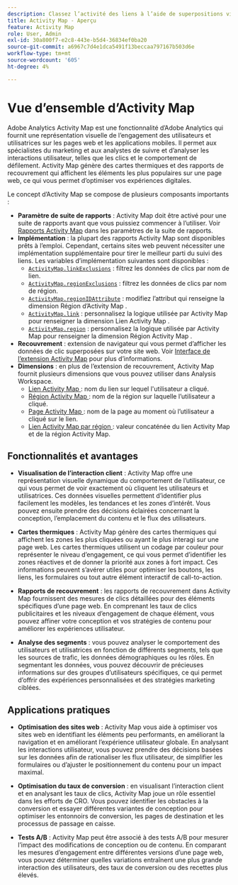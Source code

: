 ```yaml
---
description: Classez l’activité des liens à l’aide de superpositions visuelles pour surveiller l’engagement du public de vos pages web.
title: Activity Map - Aperçu
feature: Activity Map
role: User, Admin
exl-id: 30a800f7-e2c8-443e-b5d4-36834ef0ba20
source-git-commit: a6967c7d4e1dca5491f13beccaa797167b503d6e
workflow-type: tm+mt
source-wordcount: '605'
ht-degree: 4%

---
```


# Vue d’ensemble d’Activity Map

Adobe Analytics Activity Map est une fonctionnalité d’Adobe Analytics qui fournit une représentation visuelle de l’engagement des utilisateurs et utilisatrices sur les pages web et les applications mobiles. Il permet aux spécialistes du marketing et aux analystes de suivre et d’analyser les interactions utilisateur, telles que les clics et le comportement de défilement. Activity Map génère des cartes thermiques et des rapports de recouvrement qui affichent les éléments les plus populaires sur une page web, ce qui vous permet d’optimiser vos expériences digitales.

Le concept d’Activity Map se compose de plusieurs composants importants :

* **Paramètre de suite de rapports** : Activity Map doit être activé pour une suite de rapports avant que vous puissiez commencer à l’utiliser. Voir [Rapports Activity Map](/help/admin/tools/manage-rs/edit-settings/activity-map.md) dans les paramètres de la suite de rapports.
* **Implémentation** : la plupart des rapports Activity Map sont disponibles prêts à l’emploi. Cependant, certains sites web peuvent nécessiter une implémentation supplémentaire pour tirer le meilleur parti du suivi des liens. Les variables d’implémentation suivantes sont disponibles :
   * [`ActivityMap.linkExclusions`](/help/implement/vars/config-vars/activitymap-linkexclusions.md) : filtrez les données de clics par nom de lien.
   * [`ActivityMap.regionExclusions`](/help/implement/vars/config-vars/activitymap-regionexclusions.md) : filtrez les données de clics par nom de région.
   * [`ActivityMap.regionIDAttribute`](/help/implement/vars/config-vars/activitymap-regionidattribute.md) : modifiez l’attribut qui renseigne la dimension Région d’Activity Map .
   * [`ActivityMap.link`](/help/implement/vars/functions/activitymap-link.md) : personnalisez la logique utilisée par Activity Map pour renseigner la dimension Lien Activity Map .
   * [`ActivityMap.region`](/help/implement/vars/functions/activitymap-region.md) : personnalisez la logique utilisée par Activity Map pour renseigner la dimension Région Activity Map .
* **Recouvrement** : extension de navigateur qui vous permet d’afficher les données de clic superposées sur votre site web. Voir [Interface de l’extension Activity Map](overlay/overview.md) pour plus d’informations.
* **Dimensions** : en plus de l’extension de recouvrement, Activity Map fournit plusieurs dimensions que vous pouvez utiliser dans Analysis Workspace.
   * [Lien Activity Map ](/help/components/dimensions/activity-map-link.md) : nom du lien sur lequel l&#39;utilisateur a cliqué.
   * [Région Activity Map ](/help/components/dimensions/activity-map-region.md) : nom de la région sur laquelle l’utilisateur a cliqué.
   * [Page Activity Map ](/help/components/dimensions/activity-map-page.md) : nom de la page au moment où l’utilisateur a cliqué sur le lien.
   * [Lien Activity Map par région ](/help/components/dimensions/activity-map-link-by-region.md) : valeur concaténée du lien Activity Map et de la région Activity Map.

## Fonctionnalités et avantages

* **Visualisation de l’interaction client** : Activity Map offre une représentation visuelle dynamique du comportement de l’utilisateur, ce qui vous permet de voir exactement où cliquent les utilisateurs et utilisatrices. Ces données visuelles permettent d’identifier plus facilement les modèles, les tendances et les zones d’intérêt. Vous pouvez ensuite prendre des décisions éclairées concernant la conception, l’emplacement du contenu et le flux des utilisateurs.

* **Cartes thermiques** : Activity Map génère des cartes thermiques qui affichent les zones les plus cliquées ou ayant le plus interagi sur une page web. Les cartes thermiques utilisent un codage par couleur pour représenter le niveau d’engagement, ce qui vous permet d’identifier les zones réactives et de donner la priorité aux zones à fort impact. Ces informations peuvent s’avérer utiles pour optimiser les boutons, les liens, les formulaires ou tout autre élément interactif de call-to-action.

* **Rapports de recouvrement** : les rapports de recouvrement dans Activity Map fournissent des mesures de clics détaillées pour des éléments spécifiques d’une page web. En comprenant les taux de clics publicitaires et les niveaux d’engagement de chaque élément, vous pouvez affiner votre conception et vos stratégies de contenu pour améliorer les expériences utilisateur.

* **Analyse des segments** : vous pouvez analyser le comportement des utilisateurs et utilisatrices en fonction de différents segments, tels que les sources de trafic, les données démographiques ou les rôles. En segmentant les données, vous pouvez découvrir de précieuses informations sur des groupes d’utilisateurs spécifiques, ce qui permet d’offrir des expériences personnalisées et des stratégies marketing ciblées.

## Applications pratiques

* **Optimisation des sites web** : Activity Map vous aide à optimiser vos sites web en identifiant les éléments peu performants, en améliorant la navigation et en améliorant l’expérience utilisateur globale. En analysant les interactions utilisateur, vous pouvez prendre des décisions basées sur les données afin de rationaliser les flux utilisateur, de simplifier les formulaires ou d’ajuster le positionnement du contenu pour un impact maximal.

* **Optimisation du taux de conversion** : en visualisant l’interaction client et en analysant les taux de clics, Activity Map joue un rôle essentiel dans les efforts de CRO. Vous pouvez identifier les obstacles à la conversion et essayer différentes variantes de conception pour optimiser les entonnoirs de conversion, les pages de destination et les processus de passage en caisse.

* **Tests A/B** : Activity Map peut être associé à des tests A/B pour mesurer l’impact des modifications de conception ou de contenu. En comparant les mesures d’engagement entre différentes versions d’une page web, vous pouvez déterminer quelles variations entraînent une plus grande interaction des utilisateurs, des taux de conversion ou des recettes plus élevés.


